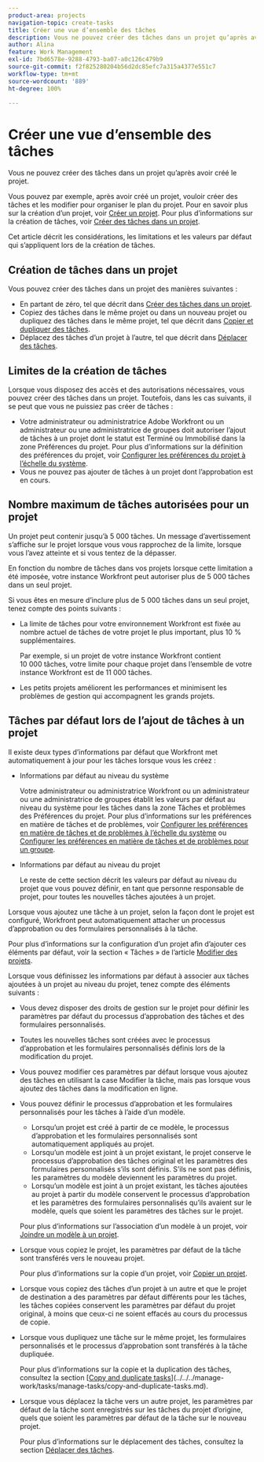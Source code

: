 ```yaml
---
product-area: projects
navigation-topic: create-tasks
title: Créer une vue d’ensemble des tâches
description: Vous ne pouvez créer des tâches dans un projet qu’après avoir créé le projet.
author: Alina
feature: Work Management
exl-id: 7bd6578e-9288-4793-ba07-a0c126c479b9
source-git-commit: f2f825280204b56d2dc85efc7a315a4377e551c7
workflow-type: tm+mt
source-wordcount: '889'
ht-degree: 100%

---
```


# Créer une vue d’ensemble des tâches

Vous ne pouvez créer des tâches dans un projet qu’après avoir créé le projet.

Vous pouvez par exemple, après avoir créé un projet, vouloir créer des tâches et les modifier pour organiser le plan du projet. Pour en savoir plus sur la création d’un projet, voir [Créer un projet](../../../manage-work/projects/create-projects/create-project.md). Pour plus d’informations sur la création de tâches, voir [Créer des tâches dans un projet](../../../manage-work/tasks/create-tasks/create-tasks-in-project.md).

Cet article décrit les considérations, les limitations et les valeurs par défaut qui s’appliquent lors de la création de tâches.

## Création de tâches dans un projet

Vous pouvez créer des tâches dans un projet des manières suivantes :

* En partant de zéro, tel que décrit dans [Créer des tâches dans un projet](../../../manage-work/tasks/create-tasks/create-tasks-in-project.md).
* Copiez des tâches dans le même projet ou dans un nouveau projet ou dupliquez des tâches dans le même projet, tel que décrit dans [Copier et dupliquer des tâches](../../../manage-work/tasks/manage-tasks/copy-and-duplicate-tasks.md).
* Déplacez des tâches d’un projet à l’autre, tel que décrit dans [Déplacer des tâches](../../../manage-work/tasks/manage-tasks/move-tasks.md).

## Limites de la création de tâches

Lorsque vous disposez des accès et des autorisations nécessaires, vous pouvez créer des tâches dans un projet. Toutefois, dans les cas suivants, il se peut que vous ne puissiez pas créer de tâches :

* Votre administrateur ou administratrice Adobe Workfront ou un administrateur ou une administratrice de groupes doit autoriser l’ajout de tâches à un projet dont le statut est Terminé ou Immobilisé dans la zone Préférences du projet. Pour plus d’informations sur la définition des préférences du projet, voir [Configurer les préférences du projet à l’échelle du système](../../../administration-and-setup/set-up-workfront/configure-system-defaults/set-project-preferences.md).
* Vous ne pouvez pas ajouter de tâches à un projet dont l’approbation est en cours.

## Nombre maximum de tâches autorisées pour un projet

Un projet peut contenir jusqu’à 5 000 tâches. Un message d’avertissement s’affiche sur le projet lorsque vous vous rapprochez de la limite, lorsque vous l’avez atteinte et si vous tentez de la dépasser.

En fonction du nombre de tâches dans vos projets lorsque cette limitation a été imposée, votre instance Workfront peut autoriser plus de 5 000 tâches dans un seul projet.

Si vous êtes en mesure d’inclure plus de 5 000 tâches dans un seul projet, tenez compte des points suivants :

* La limite de tâches pour votre environnement Workfront est fixée au nombre actuel de tâches de votre projet le plus important, plus 10 % supplémentaires.

  Par exemple, si un projet de votre instance Workfront contient 10 000 tâches, votre limite pour chaque projet dans l’ensemble de votre instance Workfront est de 11 000 tâches.

* Les petits projets améliorent les performances et minimisent les problèmes de gestion qui accompagnent les grands projets.

## Tâches par défaut lors de l’ajout de tâches à un projet

Il existe deux types d’informations par défaut que Workfront met automatiquement à jour pour les tâches lorsque vous les créez :

* Informations par défaut au niveau du système

  Votre administrateur ou administratrice Workfront ou un administrateur ou une administratrice de groupes établit les valeurs par défaut au niveau du système pour les tâches dans la zone Tâches et problèmes des Préférences du projet. Pour plus d’informations sur les préférences en matière de tâches et de problèmes, voir [Configurer les préférences en matière de tâches et de problèmes à l’échelle du système](../../../administration-and-setup/set-up-workfront/configure-system-defaults/set-task-issue-preferences.md) ou [Configurer les préférences en matière de tâches et de problèmes pour un groupe](../../../administration-and-setup/manage-groups/create-and-manage-groups/configure-task-issue-preferences-group.md).

* Informations par défaut au niveau du projet

  Le reste de cette section décrit les valeurs par défaut au niveau du projet que vous pouvez définir, en tant que personne responsable de projet, pour toutes les nouvelles tâches ajoutées à un projet.

Lorsque vous ajoutez une tâche à un projet, selon la façon dont le projet est configuré, Workfront peut automatiquement attacher un processus d’approbation ou des formulaires personnalisés à la tâche.

Pour plus d’informations sur la configuration d’un projet afin d’ajouter ces éléments par défaut, voir la section « Tâches » de l’article [Modifier des projets](../../../manage-work/projects/manage-projects/edit-projects.md).

Lorsque vous définissez les informations par défaut à associer aux tâches ajoutées à un projet au niveau du projet, tenez compte des éléments suivants :

* Vous devez disposer des droits de gestion sur le projet pour définir les paramètres par défaut du processus d’approbation des tâches et des formulaires personnalisés.
* Toutes les nouvelles tâches sont créées avec le processus d’approbation et les formulaires personnalisés définis lors de la modification du projet.
* Vous pouvez modifier ces paramètres par défaut lorsque vous ajoutez des tâches en utilisant la case Modifier la tâche, mais pas lorsque vous ajoutez des tâches dans la modification en ligne.
* Vous pouvez définir le processus d’approbation et les formulaires personnalisés pour les tâches à l’aide d’un modèle.

   * Lorsqu’un projet est créé à partir de ce modèle, le processus d’approbation et les formulaires personnalisés sont automatiquement appliqués au projet.
   * Lorsqu’un modèle est joint à un projet existant, le projet conserve le processus d’approbation des tâches original et les paramètres des formulaires personnalisés s’ils sont définis. S’ils ne sont pas définis, les paramètres du modèle deviennent les paramètres du projet.
   * Lorsqu’un modèle est joint à un projet existant, les tâches ajoutées au projet à partir du modèle conservent le processus d’approbation et les paramètres des formulaires personnalisés qu’ils avaient sur le modèle, quels que soient les paramètres des tâches sur le projet.

  Pour plus d’informations sur l’association d’un modèle à un projet, voir [Joindre un modèle à un projet](../../../manage-work/projects/create-and-manage-templates/attach-template-to-project.md).

* Lorsque vous copiez le projet, les paramètres par défaut de la tâche sont transférés vers le nouveau projet.

  Pour plus d’informations sur la copie d’un projet, voir [Copier un projet](../../../manage-work/projects/manage-projects/copy-project.md).

* Lorsque vous copiez des tâches d’un projet à un autre et que le projet de destination a des paramètres par défaut différents pour les tâches, les tâches copiées conservent les paramètres par défaut du projet original, à moins que ceux-ci ne soient effacés au cours du processus de copie.
* Lorsque vous dupliquez une tâche sur le même projet, les formulaires personnalisés et le processus d’approbation sont transférés à la tâche dupliquée.

  Pour plus d’informations sur la copie et la duplication des tâches, consultez la section [[Copy and duplicate tasks](../../../manage-work/tasks/manage-tasks/copy-and-duplicate-tasks.md)](../../../manage-work/tasks/manage-tasks/copy-and-duplicate-tasks.md).

* Lorsque vous déplacez la tâche vers un autre projet, les paramètres par défaut de la tâche sont enregistrés sur les tâches du projet d’origine, quels que soient les paramètres par défaut de la tâche sur le nouveau projet.

  Pour plus d’informations sur le déplacement des tâches, consultez la section [Déplacer des tâches](../../../manage-work/tasks/manage-tasks/move-tasks.md).
